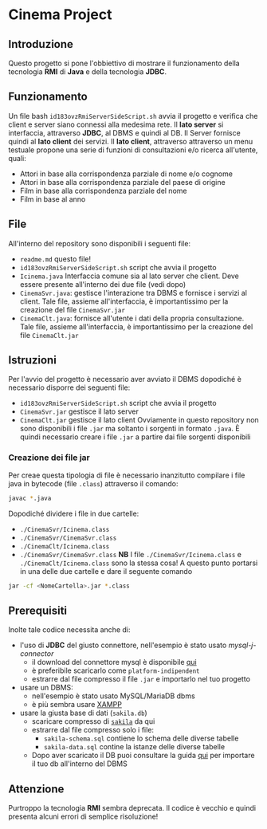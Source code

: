 # Cinema Project
## Introduzione
Questo progetto si pone l'obbiettivo di mostrare il funzionamento della tecnologia **RMI** di **Java** e della tecnologia **JDBC**.
## Funzionamento
Un file bash ```id183ovzRmiServerSideScript.sh``` avvia il progetto e verifica che client e server siano connessi alla medesima rete.
Il **lato server** si interfaccia, attraverso **JDBC**, al DBMS e quindi al DB.
Il Server fornisce quindi al **lato client** dei servizi.
Il **lato client**, attraverso attraverso un menu testuale propone una serie di funzioni di consultazioni e/o ricerca all'utente, quali:
- Attori in base alla corrispondenza parziale di nome e/o cognome
- Attori in base alla corrispondenza parziale del paese di origine
- Film in base alla corrispondenza parziale del nome
- Film in base al anno
## File
All'interno del repository sono disponibili i seguenti file:
- ```readme.md``` questo file!
- ```id183ovzRmiServerSideScript.sh``` script che avvia il progetto
- ```Icinema.java``` Interfaccia comune sia al lato server che client. Deve essere presente all'interno dei due file (vedi dopo)
- ```CinemaSvr.java```: gestisce l'interazione tra DBMS e fornisce i servizi al client. Tale file, assieme all'interfaccia, è importantissimo per la creazione del file ```CinemaSvr.jar```
- ```CinemaClt.java```: fornisce all'utente i dati della propria consultazione. Tale file, assieme all'interfaccia, è importantissimo per la creazione del file ```CinemaClt.jar```
## Istruzioni
Per l'avvio del progetto è necessario aver avviato il DBMS dopodiché è necessario disporre dei seguenti file:
- ```id183ovzRmiServerSideScript.sh``` script che avvia il progetto
- ```CinemaSvr.jar``` gestisce il lato server
- ```CinemaClt.jar``` gestisce il lato client
Ovviamente in questo repository non sono disponibili i file ```.jar``` ma soltanto i sorgenti in formato ```.java```.
È quindi necessario creare i file ```.jar``` a partire dai file sorgenti disponibili
### Creazione dei file jar
Per creae questa tipologia di file è necessario inanzitutto compilare i file java in bytecode (file ```.class```) attraverso il comando:
```bash
javac *.java
```
Dopodiché dividere i file in due cartelle:
- ```./CinemaSvr/Icinema.class```
- ```./CinemaSvr/CinemaSvr.class```
- ```./CinemaClt/Icinema.class```
- ```./CinemaSvr/CinemaSvr.class```
**NB**
I file ```./CinemaSvr/Icinema.class``` e ```./CinemaClt/Icinema.class``` sono la stessa cosa!
A questo punto portarsi in una delle due cartelle e dare il seguente comando
```bash
jar -cf <NomeCartella>.jar *.class
```
## Prerequisiti
Inolte tale codice necessita anche di:
- l'uso di **JDBC** del giusto connettore, nell'esempio è stato usato *mysql-j-connector*
	- il download del connettore mysql è disponibile [qui](https://dev.mysql.com/downloads/connector/j/)
	- è preferibile scaricarlo come ```platform-indipendent```
	- estrarre dal file compresso il file ```.jar``` e importarlo nel tuo progetto
- usare un DBMS:
	- nell'esempio è stato usato MySQL/MariaDB dbms
	- è più sembra usare [XAMPP](https://www.apachefriends.org/download.html)
- usare la giusta base di dati (```sakila.db```)
	- scaricare compresso di [```sakila```](https://dev.mysql.com/doc/index-other.html) da qui
	- estrarre dal file compresso solo i file:
		- ```sakila-schema.sql``` contiene lo schema delle diverse tabelle
		- ```sakila-data.sql``` contine la istanze delle diverse tabelle
	- Dopo aver scaricato il DB puoi consultare la guida [qui](https://dev.mysql.com/doc/sakila/en/sakila-installation.html) per importare il tuo db all'interno del DBMS
## Attenzione
Purtroppo la tecnologia **RMI** sembra deprecata.
Il codice è vecchio e quindi presenta alcuni errori di semplice risoluzione!